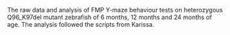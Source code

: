 The raw data and analysis of FMP Y-maze behaviour tests on heterozygous Q96_K97del mutant zebrafish of 6 months, 12 months and 24 months of age.
The analysis followed the scripts from Karissa.
